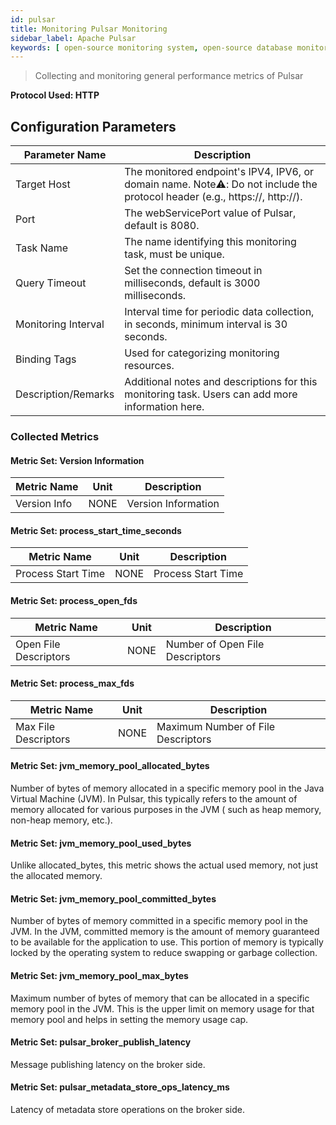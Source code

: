 ```yaml
---
id: pulsar
title: Monitoring Pulsar Monitoring
sidebar_label: Apache Pulsar
keywords: [ open-source monitoring system, open-source database monitoring, HbaseMaster monitoring ]
---
```


> Collecting and monitoring general performance metrics of Pulsar

**Protocol Used: HTTP**

## Configuration Parameters

| Parameter Name      | Description                                                                                                                |
|---------------------|----------------------------------------------------------------------------------------------------------------------------|
| Target Host         | The monitored endpoint's IPV4, IPV6, or domain name. Note⚠️: Do not include the protocol header (e.g., https://, http://). |
| Port                | The webServicePort value of Pulsar, default is 8080.                                                                       |
| Task Name           | The name identifying this monitoring task, must be unique.                                                                 |
| Query Timeout       | Set the connection timeout in milliseconds, default is 3000 milliseconds.                                                  |
| Monitoring Interval | Interval time for periodic data collection, in seconds, minimum interval is 30 seconds.                                    |
| Binding Tags        | Used for categorizing monitoring resources.                                                                                |
| Description/Remarks | Additional notes and descriptions for this monitoring task. Users can add more information here.                           |

### Collected Metrics

#### Metric Set: Version Information

| Metric Name  | Unit | Description         |
|--------------|------|---------------------|
| Version Info | NONE | Version Information |

#### Metric Set: process_start_time_seconds

| Metric Name        | Unit | Description        |
|--------------------|------|--------------------|
| Process Start Time | NONE | Process Start Time |

#### Metric Set: process_open_fds

| Metric Name           | Unit | Description                     |
|-----------------------|------|---------------------------------|
| Open File Descriptors | NONE | Number of Open File Descriptors |

#### Metric Set: process_max_fds

| Metric Name          | Unit | Description                        |
|----------------------|------|------------------------------------|
| Max File Descriptors | NONE | Maximum Number of File Descriptors |

#### Metric Set: jvm_memory_pool_allocated_bytes

Number of bytes of memory allocated in a specific memory pool in the Java Virtual Machine (JVM). In Pulsar, this typically refers to the amount of memory allocated for various purposes in the JVM (
such as heap memory, non-heap memory, etc.).

#### Metric Set: jvm_memory_pool_used_bytes

Unlike allocated_bytes, this metric shows the actual used memory, not just the allocated memory.

#### Metric Set: jvm_memory_pool_committed_bytes

Number of bytes of memory committed in a specific memory pool in the JVM. In the JVM, committed memory is the amount of memory guaranteed to be available for the application to use. This portion of
memory is typically locked by the operating system to reduce swapping or garbage collection.

#### Metric Set: jvm_memory_pool_max_bytes

Maximum number of bytes of memory that can be allocated in a specific memory pool in the JVM. This is the upper limit on memory usage for that memory pool and helps in setting the memory usage cap.

#### Metric Set: pulsar_broker_publish_latency

Message publishing latency on the broker side.

#### Metric Set: pulsar_metadata_store_ops_latency_ms

Latency of metadata store operations on the broker side.
